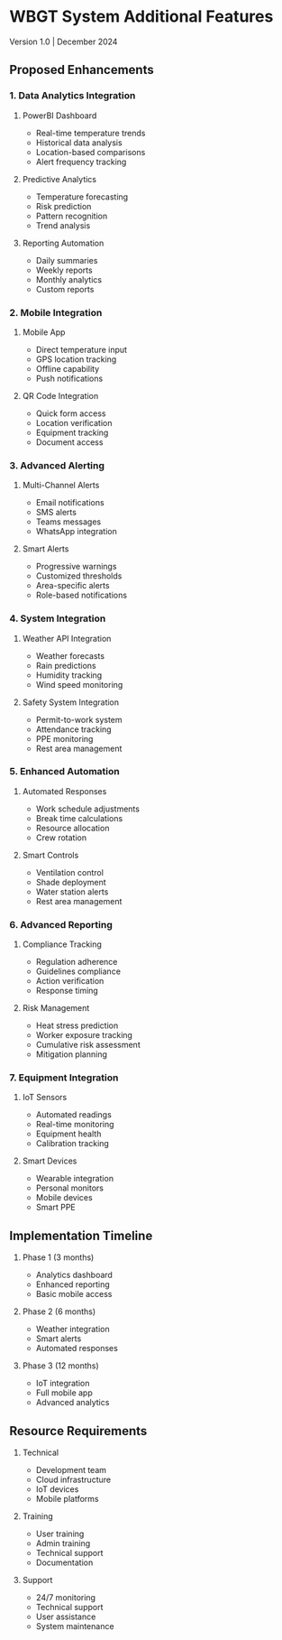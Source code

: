 # WBGT System Additional Features
Version 1.0 | December 2024

## Proposed Enhancements

### 1. Data Analytics Integration
1. PowerBI Dashboard
   - Real-time temperature trends
   - Historical data analysis
   - Location-based comparisons
   - Alert frequency tracking

2. Predictive Analytics
   - Temperature forecasting
   - Risk prediction
   - Pattern recognition
   - Trend analysis

3. Reporting Automation
   - Daily summaries
   - Weekly reports
   - Monthly analytics
   - Custom reports

### 2. Mobile Integration
1. Mobile App
   - Direct temperature input
   - GPS location tracking
   - Offline capability
   - Push notifications

2. QR Code Integration
   - Quick form access
   - Location verification
   - Equipment tracking
   - Document access

### 3. Advanced Alerting
1. Multi-Channel Alerts
   - Email notifications
   - SMS alerts
   - Teams messages
   - WhatsApp integration

2. Smart Alerts
   - Progressive warnings
   - Customized thresholds
   - Area-specific alerts
   - Role-based notifications

### 4. System Integration
1. Weather API Integration
   - Weather forecasts
   - Rain predictions
   - Humidity tracking
   - Wind speed monitoring

2. Safety System Integration
   - Permit-to-work system
   - Attendance tracking
   - PPE monitoring
   - Rest area management

### 5. Enhanced Automation
1. Automated Responses
   - Work schedule adjustments
   - Break time calculations
   - Resource allocation
   - Crew rotation

2. Smart Controls
   - Ventilation control
   - Shade deployment
   - Water station alerts
   - Rest area management

### 6. Advanced Reporting
1. Compliance Tracking
   - Regulation adherence
   - Guidelines compliance
   - Action verification
   - Response timing

2. Risk Management
   - Heat stress prediction
   - Worker exposure tracking
   - Cumulative risk assessment
   - Mitigation planning

### 7. Equipment Integration
1. IoT Sensors
   - Automated readings
   - Real-time monitoring
   - Equipment health
   - Calibration tracking

2. Smart Devices
   - Wearable integration
   - Personal monitors
   - Mobile devices
   - Smart PPE

## Implementation Timeline
1. Phase 1 (3 months)
   - Analytics dashboard
   - Enhanced reporting
   - Basic mobile access

2. Phase 2 (6 months)
   - Weather integration
   - Smart alerts
   - Automated responses

3. Phase 3 (12 months)
   - IoT integration
   - Full mobile app
   - Advanced analytics

## Resource Requirements
1. Technical
   - Development team
   - Cloud infrastructure
   - IoT devices
   - Mobile platforms

2. Training
   - User training
   - Admin training
   - Technical support
   - Documentation

3. Support
   - 24/7 monitoring
   - Technical support
   - User assistance
   - System maintenance